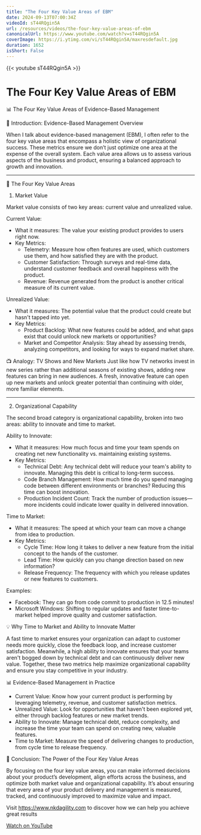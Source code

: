 ```yaml
---
title: "The Four Key Value Areas of EBM"
date: 2024-09-13T07:00:34Z
videoId: sT44RQgin5A
url: /resources/videos/the-four-key-value-areas-of-ebm
canonicalUrl: https://www.youtube.com/watch?v=sT44RQgin5A
coverImage: https://i.ytimg.com/vi/sT44RQgin5A/maxresdefault.jpg
duration: 1652
isShort: False
---
```


{{< youtube sT44RQgin5A >}}

# The Four Key Value Areas of EBM

📊 The Four Key Value Areas of Evidence-Based Management

🎯 Introduction: Evidence-Based Management Overview

When I talk about evidence-based management (EBM), I often refer to the four key value areas that encompass a holistic view of organizational success. These metrics ensure we don’t just optimize one area at the expense of the overall system. Each value area allows us to assess various aspects of the business and product, ensuring a balanced approach to growth and innovation.

---

🚀 The Four Key Value Areas

 1. Market Value

Market value consists of two key areas: current value and unrealized value.

Current Value:
- What it measures: The value your existing product provides to users right now.
- Key Metrics:
  - Telemetry: Measure how often features are used, which customers use them, and how satisfied they are with the product.
  - Customer Satisfaction: Through surveys and real-time data, understand customer feedback and overall happiness with the product.
  - Revenue: Revenue generated from the product is another critical measure of its current value.

 Unrealized Value:
- What it measures: The potential value that the product could create but hasn't tapped into yet.
- Key Metrics:
  - Product Backlog: What new features could be added, and what gaps exist that could unlock new markets or opportunities?
  - Market and Competitor Analysis: Stay ahead by assessing trends, analyzing competitors, and looking for ways to expand market share.

 📺 Analogy: TV Shows and New Markets
Just like how TV networks invest in new series rather than additional seasons of existing shows, adding new features can bring in new audiences. A fresh, innovative feature can open up new markets and unlock greater potential than continuing with older, more familiar elements.

---

2. Organizational Capability

The second broad category is organizational capability, broken into two areas: ability to innovate and time to market.

Ability to Innovate:
- What it measures: How much focus and time your team spends on creating net new functionality vs. maintaining existing systems.
- Key Metrics:
  - Technical Debt: Any technical debt will reduce your team's ability to innovate. Managing this debt is critical to long-term success.
  - Code Branch Management: How much time do you spend managing code between different environments or branches? Reducing this time can boost innovation.
  - Production Incident Count: Track the number of production issues—more incidents could indicate lower quality in delivered innovation.

Time to Market:
- What it measures: The speed at which your team can move a change from idea to production.
- Key Metrics:
  - Cycle Time: How long it takes to deliver a new feature from the initial concept to the hands of the customer.
  - Lead Time: How quickly can you change direction based on new information?
  - Release Frequency: The frequency with which you release updates or new features to customers.

Examples:
- Facebook: They can go from code commit to production in 12.5 minutes!
- Microsoft Windows: Shifting to regular updates and faster time-to-market helped improve quality and customer satisfaction.

💡 Why Time to Market and Ability to Innovate Matter

A fast time to market ensures your organization can adapt to customer needs more quickly, close the feedback loop, and increase customer satisfaction. Meanwhile, a high ability to innovate ensures that your teams aren't bogged down by technical debt and can continuously deliver new value. Together, these two metrics help maximize organizational capability and ensure you stay competitive in your industry.

📊 Evidence-Based Management in Practice

- Current Value: Know how your current product is performing by leveraging telemetry, revenue, and customer satisfaction metrics.
- Unrealized Value: Look for opportunities that haven't been explored yet, either through backlog features or new market trends.
- Ability to Innovate: Manage technical debt, reduce complexity, and increase the time your team can spend on creating new, valuable features.
- Time to Market: Measure the speed of delivering changes to production, from cycle time to release frequency.

🎯 Conclusion: The Power of the Four Key Value Areas

By focusing on the four key value areas, you can make informed decisions about your product’s development, align efforts across the business, and optimize both market value and organizational capability. It’s about ensuring that every area of your product delivery and management is measured, tracked, and continuously improved to maximize value and impact. 

Visit https://www.nkdagility.com to discover how we can help you achieve great results

[Watch on YouTube](https://www.youtube.com/watch?v=sT44RQgin5A)
